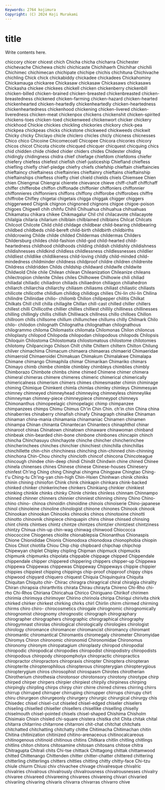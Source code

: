 ```yaml
---
Keywords: 2764 kojimura
Copyright: (C) 2024 Koji Murakami
---
```


# title

Write contents here.



chiccory chicer chicest chich Chicha
chicha chicharra Chichester chichevache Chichewa chichi chichicaste Chichihaerh Chichihar chichili
Chichimec chichimecan chichipate chichipe chichis chichituna Chichivache chichling Chick chick
chickabiddy chickadee chickadees Chickahominy Chickamauga chickaree Chickasaw chickasaw Chickasaws chickasaws
Chickasha chickee chickees chickell chicken chickenberry chickenbill chicken-billed chicken-brained chicken-breasted
chickenbreasted chicken-breastedness chickened chicken-farming chicken-hazard chicken-hearted chickenhearted chicken-heartedly chickenheartedly chicken-heartedness
chickenheartedness chickenhood chickening chicken-livered chicken-liveredness chicken-meat chickenpox chickens chickenshit chicken-spirited
chickens-toes chicken-toed chickenweed chickenwort chicker chickery chickhood Chickie chickies chickling
chickories chickory chick-pea chickpea chickpeas chicks chickstone chickweed chickweeds chickwit
Chicky chicky Chiclayo chicle chiclero chicles chicly chicness chicnesses Chico
chico Chicoine Chicomecoatl Chicopee Chicora chicories chicory chicos chicot Chicota
chicote chicqued chicquer chicquest chicquing chics chid chidden chide chided
chider chiders chides Chidester chiding chidingly chidingness chidra chief chiefage
chiefdom chiefdoms chiefer chiefery chiefess chiefest chiefish chief-justiceship Chiefland chiefless
chiefling chiefly chief-pledge chiefry chiefs chiefship chieftain chieftaincies chieftaincy chieftainess
chieftainries chieftainry chieftains chieftainship chieftainships chieftess chiefty chiel chield chields
chiels Chiemsee Chien chien Chiengmai Chiengrai chierete chievance chieve chiff-chaff
chiffchaff chiffer chifferobe chiffon chiffonade chiffonier chiffoniers chiffonnier chiffonnieres chiffonniers
chiffons chiffony chifforobe chifforobes chiffre chiffrobe Chifley chigetai chigetais chigga
chiggak chigger chiggers chiggerweed Chignik chignon chignoned chignons chigoe chigoe-poison
chigoes Chigwell chih chihfu Chihli Chihuahua chihuahua chihuahuas Chikamatsu chikara
chikee Chikmagalur Chil chil chilacavote chilacayote chilalgia chilaria chilarium chilblain
chilblained chilblains Chilcat Chilcats Chilcoot Chilcote Child child childage childbear
child-bearing childbearing childbed childbeds child-bereft child-birth childbirth childbirths childcrowing Childe
childe childed Childermas childermas Childers Childersburg childes child-fashion child-god child-hearted
child-heartedness childhood childhoods childing childish childishly childishness childishnesses childkind childless
childlessness childlessnesses childlier childliest childlike childlikeness child-loving childly child-minded child-mindedness
childminder childness childproof childre children childrenite Childress childridden Childs childship
childward childwife childwite Childwold Chile chile Chilean chilean Chileanization Chileanize
chileans chilectropion chilenite Chiles chiles Chilhowee Chilhowie chili chiliad chiliadal
chiliadic chiliadron chiliads chiliaedron chiliagon chiliahedron chiliarch chiliarchia chiliarchy chiliasm
chiliasms chiliast chiliastic chiliasts chilicote chilicothe chilidium chilidog chilidogs chilies
Chi-lin chi-lin Chilina chilindre Chilinidae chilio- chiliomb Chilion chilipepper chilitis
Chilkat Chilkats Chill chill chilla chillagite Chillan chill-cast chilled chiller
chillers chillest chilli Chillicothe chillier chillies chilliest chillily chilliness chillinesses
chilling chillingly chillis chillish Chilliwack chillness chillo chilloes Chillon chillroom
chills chillsome chillum chillumchee chillums chilly Chilmark Chilo chilo- chilodon
chilognath Chilognatha chilognathan chilognathous chilogrammo chiloma Chilomastix chilomata Chilomonas Chilon
chiloncus chiloplasty chilopod Chilopoda chilopodan chilopodous chilopods Chilopsis Chiloquin Chilostoma
Chilostomata chilostomatous chilostome chilotomies chilotomy Chilpancingo Chilson Chilt chilte Chiltern
chiltern Chilton Chilung chilver chimachima Chimacum chimaera chimaeras chimaerid Chimaeridae
chimaeroid Chimaeroidei Chimakuan Chimakum Chimalakwe Chimalapa Chimane chimango Chimaphila chimar
Chimarikan Chimariko chimars Chimayo chimb chimbe chimble chimbley chimbleys chimblies
chimbly Chimborazo Chimbote chimbs chime chimed Chimene chimer chimera chimeral
chimeras chimere chimeres chimeric chimerical chimerically chimericalness chimerism chimers chimes
chimesmaster chimin chiminage chiming Chimique Chimkent chimla chimlas chimley chimleys
Chimmesyan chimney chimneyed chimneyhead chimneying chimneyless chimneylike chimneyman chimney-piece chimneypiece
chimneypot chimneys Chimonanthus chimopeelagic chimopelagic chimp chimpanzee chimpanzees chimps Chimu
Chimus Ch'in Chin Chin. ch'in chin China china chinaberries chinaberry
chinafish chinafy Chinagraph chinalike Chinaman chinaman china-mania chinamania chinamaniac Chinamen
chinamen chinampa Chinan chinanta Chinantecan Chinantecs chinaphthol chinar chinaroot chinas
Chinatown chinatown chinaware chinawoman chinband chinbeak chin-bearded chin-bone chinbone chinbones
chincapin chinch chincha Chinchasuyu chinchayote chinche chincher chincherinchee chincherinchees chinches
chinchier chinchiest chinchilla chinchillas chinchillette chin-chin chinchiness chinching chin-chinned chin-chinning
chinchona Chin-Chou chinchy chincloth chincof chincona Chincoteague chincough chindee chin-deep
chindi Chindit Chindwin chine chined Chinee chinela chinenses chines Chinese
chinese Chinese-houses Chinesery chinfest Ch'ing Ching ching Chinghai chingma Chingpaw
Chingtao Ching-t'u Ching-tu Ch'ing-yan chin-high Chin-Hsien Chinhwan chinik chiniks chinin
chining chiniofon Chink chink chinkapin chinkara chink-backed chinked chinker chinkerinchee
chinkers Chinkiang chinkier chinkiest chinking chinkle chinks chinky Chinle chinles
chinless chinnam Chinnampo chinned chinner chinners chinnier chinniest chinning chinny
Chino Chino- chino chino- chinoa chinoidin chinoidine chinois chinoiserie Chino-japanese
chinol chinoleine chinoline chinologist chinone chinones Chinook chinook Chinookan chinookan
Chinooks chinooks chinos chinotoxine chinotti chinotto chinovnik chinpiece chinquapin chins
chinse chinsed chinsing chint chints chintses chintz chintze chintzes chintzier
chintziest chintziness chintzy Chinua chin-up chin-wag chinwag chinwood Chiococca chiococcine
Chiogenes chiolite chionablepsia Chionanthus Chionaspis Chione Chionididae Chionis Chionodoxa chionodoxa
chionophobia chiopin Chios Chiot chiotilla Chiou Chip chip chipboard chipchap
chipchop Chipewyan chiplet Chipley chipling Chipman chipmuck chipmucks chipmunk chipmunks
chipolata chippable chippage chipped Chippendale chippendale chipper chippered chippering chippers
chipper-up Chippewa chippewa Chippewas chippewas Chippeway Chippeways chippie chippier chippies
chippiest chipping chippings chip-proof chipproof chippy chips chipwood chipyard chiquero
chiquest Chiquia Chiquinquira Chiquita Chiquitan Chiquito chir- Chirac chiragra chiragrical
chiral chiralgia chirality Chiran chirapsia chirarthritis chirata Chirau chirayta Chireno
Chi-Rho chi-rho Chi-Rhos Chiriana Chiricahua Chirico Chiriguano Chirikof chirimen chirimia
chirimoya chirimoyer Chirino chirinola chiripa Chiriqui chirivita chirk chirked chirker
chirkest chirking chirks chirl Chirlin chirm chirmed chirming chirms chiro
chiro- chirocosmetics chirogale chirognomic chirognomically chirognomist chirognomy chirognostic chirograph chirographary
chirographer chirographers chirographic chirographical chirography chirogymnast chirolas chirological chirologically chirologies
chirologist chirology chiromance chiromancer chiromancist chiromancy chiromant chiromantic chiromantical Chiromantis
chiromegaly chirometer Chiromyidae Chiromys Chiron chironomic chironomid Chironomidae Chironomus chironomy
chironym chiropatagium chiroplasty chiropod chiropodial chiropodic chiropodical chiropodies chiropodist chiropodistry
chiropodists chiropodous chiropody chiropompholyx chiropractic chiropractics chiropractor chiropractors chiropraxis chiropter
Chiroptera chiropteran chiropterite chiropterophilous chiropterous chiropterygian chiropterygious chiropterygium chiros chirosophist
chirospasm Chirotes chirotherian Chirotherium chirothesia chirotonsor chirotonsory chirotony chirotype chirp
chirped chirper chirpers chirpier chirpiest chirpily chirpiness chirping chirpingly chirpling
chirps chirpy chirr chirre chirred chirres chirring chirrs chirrup chirruped
chirruper chirruping chirrupper chirrups chirrupy chirt chiru chirurgeon chirurgeonly chirurgery
chirurgic chirurgical chirurgy chis Chisedec chisel chisel-cut chiseled chisel-edged chiseler
chiselers chiseling chiselled chiseller chisellers chisellike chiselling chiselly chiselmouth chisel-pointed
chisels chisel-shaped Chishima Chisholm Chisimaio Chisin chisled chi-square chistera chistka
chit Chita chitak chital chitarra chitarrino chitarrone chitarroni chit-chat chitchat
chitchats chitchatted chitchatting chitchatty chithe Chitimacha Chitimachan chitin Chitina chitinization
chitinized chitino-arenaceous chitinocalcareous chitinogenous chitinoid chitinous chitins Chitkara chitlin chitling
chitlings chitlins chiton chitons chitosamine chitosan chitosans chitose chitra Chitragupta
Chitrali chits Chi-tse chittack Chittagong chittak chittamwood chitted Chittenango Chittenden
chitter chitter-chatter chittered chittering chitterling chitterlings chitters chitties chitting chitty
chitty-face Chi-tzu chiule chiurm Chiusi chiv chivachee chivage chivalresque chivalric
chivalries chivalrous chivalrously chivalrousness chivalrousnesses chivalry chivaree chivareed chivareeing chivarees
chivareing chivari chivaried chivariing chivaring chivaris chivarra chivarras chivarro chive
